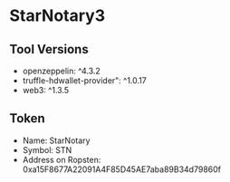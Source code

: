 # StarNotary3

## Tool Versions
- openzeppelin: ^4.3.2
- truffle-hdwallet-provider": ^1.0.17
- web3: ^1.3.5

## Token
- Name: StarNotary
- Symbol: STN
- Address on Ropsten: 0xa15F8677A22091A4F85D45AE7aba89B34d79860f
